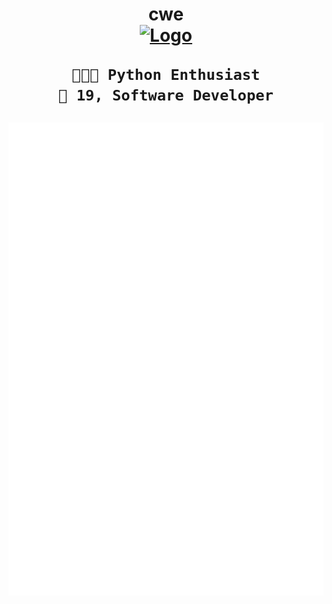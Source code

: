 <h1 align="center">cwe<br />
<div align="center">
<a href="https://github.com/uhcode/uhcode"><img src="https://github.com/uhcode/uhcode/blob/main/pfp.png" title="Logo" style="max-width:100%;" width="128" /></a>
</div>

```
👨🏽‍🌾 Python Enthusiast
🗿 19, Software Developer
```
![Metrics](/github-metrics.svg)
